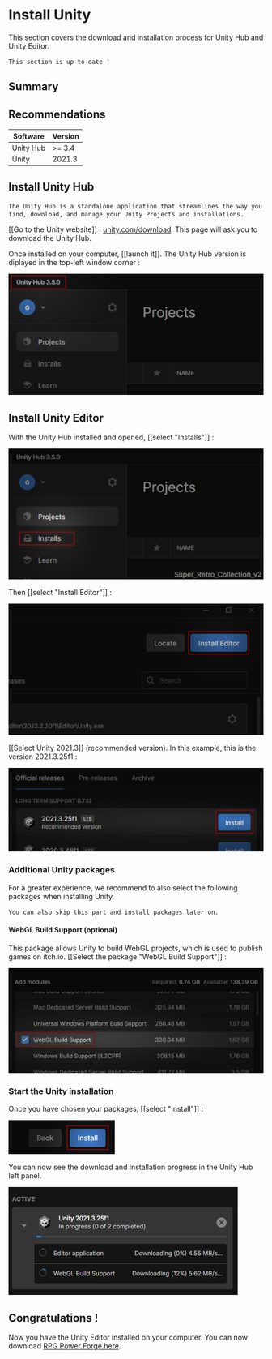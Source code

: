 # Install Unity

This section covers the download and installation process for Unity Hub and Unity Editor.

```admonish tip title="Oh yeah"
This section is up-to-date !
```

## Summary

## Recommendations
Software | Version |
--- | --- 
Unity Hub | >= 3.4
Unity | 2021.3

## Install Unity Hub

```admonish title="What is the Unity Hub ?"
The Unity Hub is a standalone application that streamlines the way you find, download, and manage your Unity Projects and installations.
```

[[Go to the Unity website]] : [unity.com/download](https://unity.com/download). This page will ask you to download the Unity Hub.

Once installed on your computer, [[launch it]]. The Unity Hub version is diplayed in the top-left window corner :

![unity_hub_version.png](./../../../../media/download/unity_hub_version.png)

## Install Unity Editor

With the Unity Hub installed and opened, [[select "Installs"]] :

![install_button.png](./../../../../media/download/install_button.png)

Then [[select "Install Editor"]] :

![install_editor_button.png](./../../../../media/download/install_editor_button.png)

[[Select Unity 2021.3]] (recommended version). In this example, this is the version 2021.3.25f1 :

![install_unity_version.png](./../../../../media/download/install_unity_version.png)


### Additional Unity packages

For a greater experience, we recommend to also select the following packages when installing Unity.

```admonish
You can also skip this part and install packages later on.
```

#### WebGL Build Support (optional)

This package allows Unity to build WebGL projects, which is used to publish games on itch.io. [[Select the package "WebGL Build Support"]] :

![install_webgl.png](./../../../../media/download/install_webgl.png)

### Start the Unity installation

Once you have chosen your packages, [[select "Install"]] :

![install_progress.png](./../../../../media/download/install_unity_with_packages.png)

You can now see the download and installation progress in the Unity Hub left panel.

![install_progress.png](./../../../../media/download/install_progress.png)


## Congratulations !

Now you have the Unity Editor installed on your computer. You can now download  [RPG Power Forge here](./installation/download_rpg_power_forge.md).